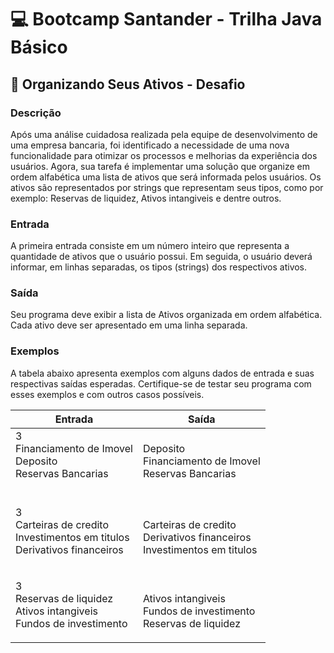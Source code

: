 # 💻 Bootcamp Santander - Trilha Java Básico

## 📝 Organizando Seus Ativos - Desafio


### Descrição

Após uma análise cuidadosa realizada pela equipe de desenvolvimento de uma empresa bancaria, foi identificado a necessidade de uma nova funcionalidade para otimizar os processos e melhorias da experiência dos usuários. Agora, sua tarefa é implementar uma solução que organize em ordem alfabética uma lista de ativos que será informada pelos usuários. Os ativos são representados por strings que representam seus tipos, como por exemplo: Reservas de liquidez, Ativos intangiveis e dentre outros.

### Entrada

A primeira entrada consiste em um número inteiro que representa a  quantidade de ativos que o usuário possui. Em seguida, o usuário deverá  informar, em linhas separadas, os tipos (strings) dos respectivos ativos.

### Saída

Seu programa deve exibir a lista de Ativos organizada em ordem alfabética. Cada ativo deve ser apresentado em uma linha separada.

### Exemplos

A tabela abaixo apresenta exemplos com alguns dados de entrada e suas respectivas saídas esperadas. Certifique-se de testar seu programa com esses exemplos e com outros casos possíveis.

<table>
  <thead>
    <tr>
      <th>Entrada</th>
      <th>Saída</th>
    </tr>
  </thead>
  <tbody>
    <tr>
      <td>3<br>
      Financiamento de Imovel<br>
      Deposito<br>
      Reservas Bancarias<br>
      &nbsp;</td>
      <td>
      <p>Deposito<br>
      Financiamento de Imovel<br>
      Reservas Bancarias</p>
      </td>
    </tr>
    <tr>
      <td>3<br>
      Carteiras de credito<br>
      Investimentos em titulos<br>
      Derivativos financeiros</td>
      <td>
      <p><br>
      Carteiras de credito<br>
      Derivativos financeiros<br>
      Investimentos em titulos</p>
      </td>
    </tr>
    <tr>
      <td>3<br>
      Reservas de liquidez<br>
      Ativos intangiveis<br>
      Fundos de investimento</td>
      <td>
      <p><br>
      Ativos intangiveis<br>
      Fundos de investimento<br>
      Reservas de liquidez</p>
      </td>
    </tr>
  </tbody>
</table>